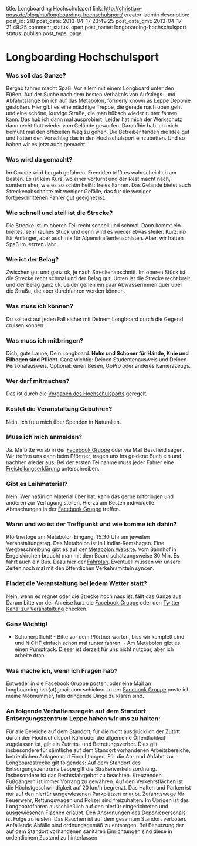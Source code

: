 title: Longboarding Hochschulsport
link: http://christian-noss.de/blog/mu/longboarding-hochschulsport/
creator: admin
description: 
post_id: 218
post_date: 2013-04-17 23:49:25
post_date_gmt: 2013-04-17 21:49:25
comment_status: open
post_name: longboarding-hochschulsport
status: publish
post_type: page

# Longboarding Hochschulsport

### Was soll das Ganze?

Bergab fahren macht Spaß. Vor allem mit einem Longboard unter den Füßen. Auf der Suche nach dem besten Verhältnis von Aufstiegs- und Abfahrtslänge bin ich auf das [Metabolon](http://www.metabolon.de/), formerly known as Leppe Deponie gestoßen. Hier gibt es eine mächtige Treppe, die gerade nach oben geht und eine schöne, kurvige Straße, die man hübsch wieder runter fahren kann. Das hab ich dann mal ausprobiert. Leider hat mich der Werkschutz dann recht flott wieder vom Gelände geworfen. Daraufhin hab ich mich bemüht mal den offiziellen Weg zu gehen. Die Betreiber fanden die Idee gut und hatten den Vorschlag das in den Hochschulsport einzubetten. Und so haben wir es jetzt auch gemacht. 

### Was wird da gemacht?

Im Grunde wird bergab gefahren. Freeriden trifft es wahrscheinlich am Besten. Es ist kein Kurs, wo einer vorturnt und der Rest macht nach, sondern eher, wie es so schön heißt: freies Fahren. Das Gelände bietet auch Streckenabschnitte mit weniger Gefälle, das für die weniger fortgeschrittenen Fahrer gut geeignet ist. 

### Wie schnell und steil ist die Strecke?

Die Strecke ist im oberen Teil recht schnell und schmal. Dann kommt ein breites, sehr rauhes Stück und denn wird es wieder etwas steiler. Kurz: nix für Anfänger, aber auch nix für Alpenstraßenfetischisten. Aber, wir hatten Spaß im letzten Jahr. 

### Wie ist der Belag?

Zwischen gut und ganz ok, je nach Streckenabschnitt. Im oberen Stück ist die Strecke recht schmal und der Belag gut. Unten ist die Strecke recht breit und der Belag ganz ok. Leider gehen ein paar Abwasserrinnen quer über die Straße, die aber durchfahren werden können. 

### Was muss ich können?

Du solltest auf jeden Fall sicher mit Deinem Longboard durch die Gegend cruisen können. 

### Was muss ich mitbringen?

Dich, gute Laune, Dein Longboard. **Helm und Schoner für Hände, Knie und Ellbogen sind Pflicht**. Ganz wichtig: Deinen Studentenausweis und Deinen Personalausweis. Optional: einen Besen, GoPro oder anderes Kamerazeugs. 

### Wer darf mitmachen?

Das ist durch die [Vorgaben des Hochschulsports](http://www.hochschulsport-koeln.de/service/teilnahmeberechtigung-kontrollen) geregelt. 

### Kostet die Veranstaltung Gebühren?

Nein. Ich freu mich über Spenden in Naturalien. 

### Muss ich mich anmelden?

Ja. Mir bitte vorab in der [Facebook Gruppe](https://www.facebook.com/groups/longboard.hsk/) oder via Mail Bescheid sagen. Wir treffen uns dann beim Pförtner, tragen uns ins goldene Buch ein und nachher wieder aus. Bei der ersten Teilnahme muss jeder Fahrer eine [Freistellungserklärung](http://www.christiannoss.de/veranstaltungen/longboard/freistellungserklaerung.pdf) unterschreiben. 

### Gibt es Leihmaterial?

Nein. Wer natürlich Material über hat, kann das gerne mitbringen und anderen zur Verfügung stellen. Hierzu am Besten individuelle Abmachungen in der [Facebook Gruppe](https://www.facebook.com/groups/longboard.hsk/) treffen. 

### Wann und wo ist der Treffpunkt und wie komme ich dahin?

Pförtnerloge am Metabolon Eingang, 15:30 Uhr am jeweilen Veranstaltungstag. Das Metabolon ist in Lindlar-Remshagen. Eine Wegbeschreibung gibt es auf der [Metabolon Website](http://www.metabolon.de/metabolon/Anfahrt.aspx). Vom Bahnhof in Engelskirchen braucht man mit dem Board schätzungsweise 30 Min. Es fährt auch ein Bus. Dazu hier der [Fahrplan](http://www.ovaginfo.de/fileadmin/Minifahrplaene/b_Linie_331.pdf). Eventuell müssen wir unsere Zeiten noch mal mit den öffentlichen Verkehrsmitteln syncen. 

### Findet die Veranstaltung bei jedem Wetter statt?

Nein, wenn es regnet oder die Strecke noch nass ist, fällt das Ganze aus. Darum bitte vor der Anreise kurz die [Facebook Gruppe](https://www.facebook.com/groups/longboard.hsk/) oder den [Twitter Kanal zur Veranstaltung](https://twitter.com/longboard_hsk) checken. 

### Ganz Wichtig!

- Schonerpflicht! - Bitte vor dem Pförtner warten, biss wir komplett sind und NICHT einfach schon mal runter fahren. - Am Metabolon gibt es einen Pumptrack. Dieser ist derzeit für uns nicht nutzbar, aber ich arbeite dran. 

### Was mache ich, wenn ich Fragen hab?

Entweder in die [Facebook Gruppe](https://www.facebook.com/groups/longboard.hsk/) posten, oder eine Mail an longboarding.hsk(at)gmail.com schicken. In der [Facebook Gruppe](https://www.facebook.com/groups/longboard.hsk/) poste ich meine Mobnummer, falls dringende Dinge zu klären sind. 

### An folgende Verhaltensregeln auf dem Standort Entsorgungszentrum Leppe haben wir uns zu halten:

Für alle Bereiche auf dem Standort, für die nicht ausdrücklich der Zutritt durch den Hochschulsport Köln oder die allgemeine Öffentlichkeit zugelassen ist, gilt ein Zutritts- und Betretungsverbot. Dies gilt insbesondere für sämtliche auf dem Standort vorhandenen Arbeitsbereiche, betrieblichen Anlagen und Einrichtungen. Für die An- und Abfahrt zur Longboardstrecke gilt folgendes: Auf dem Standort des Entsorgungszentrums Leppe gilt die Straßenverkehrsordnung. Insbesondere ist das Rechtsfahrgebot zu beachten. Kreuzenden Fußgängern ist immer Vorrang zu gewähren. Auf den Verkehrsflächen ist die Höchstgeschwindigkeit auf 20 km/h begrenzt. Das Halten und Parken ist nur auf den hierfür ausgewiesenen Parkplätzen erlaubt. Zufahrtswege für Feuerwehr, Rettungswagen und Polizei sind freizuhalten. Im Übrigen ist das Longboardfahren ausschließlich auf den hierfür eingerichteten und ausgewiesenen Flächen erlaubt. Den Anordnungen des Deponiepersonals ist Folge zu leisten. Das Rauchen ist auf dem gesamten Standort verboten. Anfallende Abfälle sind ordnungsgemäß zu entsorgen. Bei Benutzung der auf dem Standort vorhandenen sanitären Einrichtungen sind diese in ordentlichem Zustand zu hinterlassen.